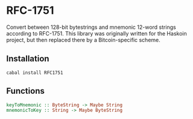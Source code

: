 # RFC-1751

Convert between 128-bit bytestrings and mnemonic 12-word strings according to
RFC-1751. This library was originally written for the Haskoin project, but
then replaced there by a Bitcoin-specific scheme.

## Installation

```shell
cabal install RFC1751
```

## Functions

```haskell
keyToMnemonic :: ByteString -> Maybe String
mnemonicToKey :: String -> Maybe ByteString
```
